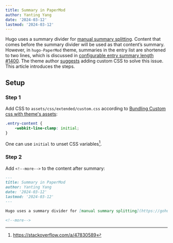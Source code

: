 ```yaml
---
title: Summary in PaperMod
author: Yanting Yang
date: '2024-03-12'
lastmod: '2024-03-12'
---
```


Hugo uses a summary divider for [manual summary splitting](https://gohugo.io/content-management/summaries/#manual-summary-splitting). Content that comes before the summary divider will be used as that content’s summary. However, in `hugo-PaperMod` theme, summaries in the entry list are shortened to two lines, which is discussed in [configurable entry summary length #1400](https://github.com/adityatelange/hugo-PaperMod/pull/1400). The theme author [suggests](https://github.com/adityatelange/hugo-PaperMod/pull/1400#issuecomment-1985060618) adding custom CSS to solve this issue. This article introduces the steps.

<!--more-->

## Setup

### Step 1

Add CSS to `assets/css/extended/custom.css` according to [Bundling Custom css with theme's assets](https://github.com/adityatelange/hugo-PaperMod/wiki/FAQs#bundling-custom-css-with-themes-assets):

```css
.entry-content {
    -webkit-line-clamp: initial;
}
```

One can use `initial` to unset CSS variables[^Unset/Delete a custom property/CSS variable].

[^Unset/Delete a custom property/CSS variable]: <https://stackoverflow.com/a/47830589>

### Step 2

Add `<!--more-->` to the content after summary:

```markdown
---
title: Summary in PaperMod
author: Yanting Yang
date: '2024-03-12'
lastmod: '2024-03-12'
---

Hugo uses a summary divider for [manual summary splitting](https://gohugo.io/content-management/summaries/#manual-summary-splitting). Content that comes before the summary divider will be used as that content’s summary. However, in `hugo-PaperMod` theme, summaries in the entry list are shortened to two lines, which is discussed in [configurable entry summary length #1400](https://github.com/adityatelange/hugo-PaperMod/pull/1400). The theme author [suggests](https://github.com/adityatelange/hugo-PaperMod/pull/1400#issuecomment-1985060618) adding custom CSS to solve this issue. This article introduces the steps.

<!--more-->
```
